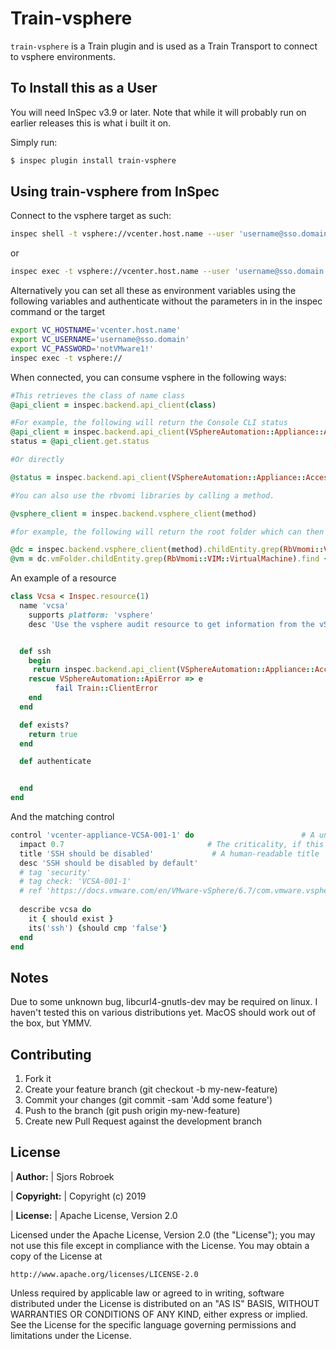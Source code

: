 # Train-vsphere

`train-vsphere` is a Train plugin and is used as a Train Transport to connect to vsphere environments. 

## To Install this as a User

You will need InSpec v3.9 or later. Note that while it will probably run on earlier releases this is what i built it on. 

Simply run:

```bash
$ inspec plugin install train-vsphere
```

## Using train-vsphere from InSpec
Connect to the vsphere target as such:
```bash
inspec shell -t vsphere://vcenter.host.name --user 'username@sso.domain' --password 'supersecret' --insecure boolean
```
or
```bash
inspec exec -t vsphere://vcenter.host.name --user 'username@sso.domain' --password 'supersecret' --insecure boolean
```

Alternatively you can set all these as environment variables using the following variables and authenticate without the parameters in in the inspec command or the target
```bash
export VC_HOSTNAME='vcenter.host.name'
export VC_USERNAME='username@sso.domain'
export VC_PASSWORD='notVMware1!'
inspec exec -t vsphere://
```

When connected, you can consume vsphere in the following ways: 

```ruby
#This retrieves the class of name class
@api_client = inspec.backend.api_client(class)

#For example, the following will return the Console CLI status
@api_client = inspec.backend.api_client(VSphereAutomation::Appliance::AccessConsolecliApi)
status = @api_client.get.status

#Or directly

@status = inspec.backend.api_client(VSphereAutomation::Appliance::AccessConsolecliApi).get.status

#You can also use the rbvomi libraries by calling a method. 

@vsphere_client = inspec.backend.vsphere_client(method)

#for example, the following will return the root folder which can then be consumed to find other objects such as VMs and hosts. 

@dc = inspec.backend.vsphere_client(method).childEntity.grep(RbVmomi::VIM::Datacenter).find { |x| x.name == 'mydatacenter' }
@vm = dc.vmFolder.childEntity.grep(RbVmomi::VIM::VirtualMachine).find { |x| x.name == 'my_vm' }


```

An example of a resource
```ruby
class Vcsa < Inspec.resource(1)
  name 'vcsa'
	supports platform: 'vsphere'
	desc 'Use the vsphere audit resource to get information from the vSphere API'


  def ssh
    begin
     return inspec.backend.api_client(VSphereAutomation::Appliance::AccessConsolecliApi).get.value     
    rescue VSphereAutomation::ApiError => e
          fail Train::ClientError
    end
  end

  def exists?
    return true
  end

  def authenticate


  end
end

```

And the matching control

```ruby
control 'vcenter-appliance-VCSA-001-1' do                        # A unique ID for this control
  impact 0.7                                # The criticality, if this control fails.
  title 'SSH should be disabled'             # A human-readable title
  desc 'SSH should be disabled by default'
  # tag 'security'
  # tag check: 'VCSA-001-1' 
  # ref 'https://docs.vmware.com/en/VMware-vSphere/6.7/com.vmware.vsphere.vcsa.doc/GUID-D58532F7-E48C-4BF2-87F9-99BA89BF659A.html'
  
  describe vcsa do
    it { should exist }
    its('ssh') {should cmp 'false'}
  end
end
```





## Notes

Due to some unknown bug, libcurl4-gnutls-dev may be required on linux. I haven't tested this on various distributions yet. MacOS should work out of the box, but YMMV. 

## Contributing

1. Fork it
1. Create your feature branch (git checkout -b my-new-feature)
1. Commit your changes (git commit -sam 'Add some feature')
1. Push to the branch (git push origin my-new-feature)
1. Create new Pull Request against the development branch

## License

| **Author:**          | Sjors Robroek

| **Copyright:**       | Copyright (c) 2019

| **License:**         | Apache License, Version 2.0

Licensed under the Apache License, Version 2.0 (the "License");
you may not use this file except in compliance with the License.
You may obtain a copy of the License at

    http://www.apache.org/licenses/LICENSE-2.0

Unless required by applicable law or agreed to in writing, software
distributed under the License is distributed on an "AS IS" BASIS,
WITHOUT WARRANTIES OR CONDITIONS OF ANY KIND, either express or implied.
See the License for the specific language governing permissions and
limitations under the License.

